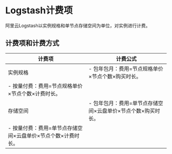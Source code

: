 # Logstash计费项

阿里云Logstash以实例规格和单节点存储空间为单位，对实例进行计费。

## 计费项和计费方式

|计费项|计费公式|
|---|----|
|实例规格|-   包年包月：费用=节点规格单价×节点个数×购买时长。
-   按量付费：费用=节点规格单价×节点个数×计费时长。 |
|存储空间|-   包年包月：费用=单节点存储空间×云盘单价×节点个数×购买时长。
-   按量付费：费用=单节点存储空间×云盘单价×节点个数×计费时长。 |

